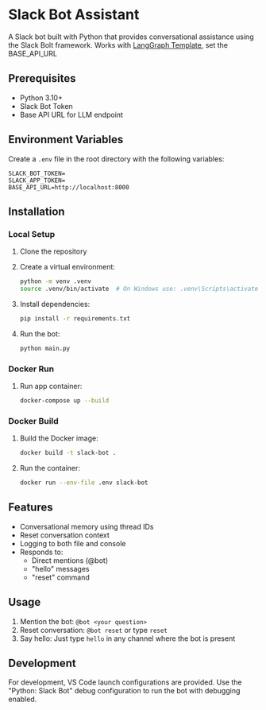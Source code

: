 # Slack Bot Assistant

A Slack bot built with Python that provides conversational assistance using the Slack Bolt framework. Works with [LangGraph Template](https://github.com/ryaneggz/langgraph-template), set the BASE_API_URL

## Prerequisites

- Python 3.10+
- Slack Bot Token
- Base API URL for LLM endpoint

## Environment Variables

Create a `.env` file in the root directory with the following variables:

```env
SLACK_BOT_TOKEN=
SLACK_APP_TOKEN=
BASE_API_URL=http://localhost:8000
```


## Installation

### Local Setup

1. Clone the repository

2. Create a virtual environment:
   ```bash
   python -m venv .venv
   source .venv/bin/activate  # On Windows use: .venv\Scripts\activate
   ```

3. Install dependencies:
   ```bash
   pip install -r requirements.txt
   ```

4. Run the bot:
   ```bash
   python main.py
   ```

### Docker Run

1. Run app container:
   ```bash
   docker-compose up --build
   ```

### Docker Build

1. Build the Docker image:
   ```bash
   docker build -t slack-bot .
   ```

2. Run the container:
   ```bash
   docker run --env-file .env slack-bot
   ```

## Features

- Conversational memory using thread IDs
- Reset conversation context
- Logging to both file and console
- Responds to:
  - Direct mentions (@bot)
  - "hello" messages
  - "reset" command

## Usage

1. Mention the bot: `@bot <your question>`
2. Reset conversation: `@bot reset` or type `reset`
3. Say hello: Just type `hello` in any channel where the bot is present

## Development

For development, VS Code launch configurations are provided. Use the "Python: Slack Bot" debug configuration to run the bot with debugging enabled.

